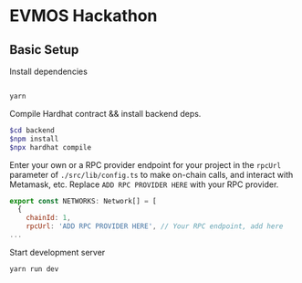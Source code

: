 # EVMOS Hackathon

## Basic Setup

Install dependencies

```bash

yarn
```
Compile Hardhat contract && install backend deps.

```bash
$cd backend
$npm install
$npx hardhat compile
```

Enter your own or a RPC provider endpoint for your project in the `rpcUrl` parameter of `./src/lib/config.ts` to make on-chain calls, and interact with Metamask, etc. Replace `ADD RPC PROVIDER HERE` with your RPC provider.

```js
export const NETWORKS: Network[] = [
  {
    chainId: 1,
    rpcUrl: 'ADD RPC PROVIDER HERE', // Your RPC endpoint, add here
...
```

Start development server

```bash
yarn run dev
```
